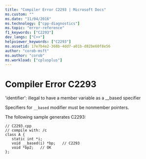 ```yaml
---
title: "Compiler Error C2293 | Microsoft Docs"
ms.custom: ""
ms.date: "11/04/2016"
ms.technology: ["cpp-diagnostics"]
ms.topic: "error-reference"
f1_keywords: ["C2293"]
dev_langs: ["C++"]
helpviewer_keywords: ["C2293"]
ms.assetid: 17e7b4e2-368b-4dd7-a01b-d82be60f8e56
author: "corob-msft"
ms.author: "corob"
ms.workload: ["cplusplus"]
---
```

# Compiler Error C2293
'identifier': illegal to have a member variable as a __based specifier  
  
 Specifiers for `__based` modifier must be nonmember pointers.  
  
 The following sample generates C2293:  
  
```  
// C2293.cpp  
// compile with: /c  
class A {  
   static int *i;  
   void __based(i) *bp;   // C2293  
   void *bp2;   // OK  
};  
```